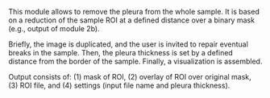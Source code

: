 This module allows to remove the pleura from the whole sample. It is based on a reduction of the sample ROI at a defined distance over a binary mask (e.g., output of module 2b).

Briefly, the image is duplicated, and the user is invited to repair eventual breaks in the sample. Then, the pleura thickness is set by a defined distance from the border of the sample. Finally, a visualization is assembled.

Output consists of: (1) mask of ROI, (2) overlay of ROI over original mask, (3) ROI file, and (4) settings (input file name and pleura thickness).
